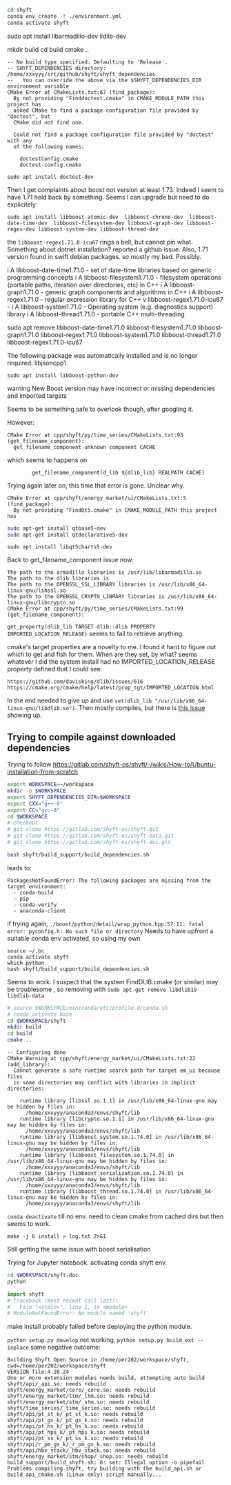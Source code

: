 ```sh
cd shyft
conda env create -f ./environment.yml
conda activate shyft
```

sudo apt install libarmadillo-dev lidlib-dev

mkdir build
cd build
cmake ..

```text
-- No build type specified. Defaulting to 'Release'.
-- SHYFT_DEPENDENCIES directory: /home/xxxyyy/src/github/shyft/shyft_dependencies
--   You can override the above via the $SHYFT_DEPENDENCIES_DIR environment variable
CMake Error at CMakeLists.txt:67 (find_package):
  By not providing "Finddoctest.cmake" in CMAKE_MODULE_PATH this project has
  asked CMake to find a package configuration file provided by "doctest", but
  CMake did not find one.

  Could not find a package configuration file provided by "doctest" with any
  of the following names:

    doctestConfig.cmake
    doctest-config.cmake
```

`sudo apt install doctest-dev`

Then I get complaints about boost not version at least 1.73. Indeed I seem to have 1.71 held back by something. Seems I can upgrade but need to do explicitely:

`sudo apt install libboost-atomic-dev  libboost-chrono-dev  libboost-date-time-dev  libboost-filesystem-dev libboost-graph-dev libboost-regex-dev libboost-system-dev libboost-thread-dev`

the `libboost-regex1.71.0-icu67` rings a bell, but cannot pin what. Something about dotnet installation? reported a github issue. Also, 1.71 version found in swift debian packages. so mostly my bad. Possibly.

i A libboost-date-time1.71.0 - set of date-time libraries based on generic programming concepts
i A libboost-filesystem1.71.0 - filesystem operations (portable paths, iteration over directories, etc) in C++
i A libboost-graph1.71.0 - generic graph components and algorithms in C++
i A libboost-regex1.71.0 - regular expression library for C++
v  libboost-regex1.71.0-icu67 - 
i A libboost-system1.71.0 - Operating system (e.g. diagnostics support) library
i A libboost-thread1.71.0 - portable C++ multi-threading

sudo apt remove libboost-date-time1.71.0  libboost-filesystem1.71.0  libboost-graph1.71.0  libboost-regex1.71.0  libboost-system1.71.0  libboost-thread1.71.0  libboost-regex1.71.0-icu67 

The following package was automatically installed and is no longer required:
  libjsoncpp1


`sudo apt install libboost-python-dev`

warning
  New Boost version may have incorrect or missing dependencies and imported targets

Seems to be something safe to overlook though, after googling it.

However:

```text
CMake Error at cpp/shyft/py/time_series/CMakeLists.txt:93 (get_filename_component):
  get_filename_component unknown component CACHE
```

  which seems to happens on

```text
        get_filename_component(d_lib ${dlib_lib} REALPATH CACHE)
```

Trying again later on, this time that error is gone. Unclear why.

```text
CMake Error at cpp/shyft/energy_market/ui/CMakeLists.txt:5 (find_package):
  By not providing "FindQt5.cmake" in CMAKE_MODULE_PATH this project has
```

```sh
sudo apt-get install qtbase5-dev
sudo apt-get install qtdeclarative5-dev
```

`sudo apt install libqt5charts5-dev`

Back to get_filename_component issue now:

```text
The path to the armadillo libraries is /usr/lib/libarmadillo.so
The path to the dlib libraries is 
The path to the OPENSSL_SSL_LIBRARY libraries is /usr/lib/x86_64-linux-gnu/libssl.so
The path to the OPENSSL_CRYPTO_LIBRARY libraries is /usr/lib/x86_64-linux-gnu/libcrypto.so
CMake Error at cpp/shyft/py/time_series/CMakeLists.txt:99 (get_filename_component):
```

`get_property(dlib_lib TARGET dlib::dlib PROPERTY IMPORTED_LOCATION_RELEASE)` seems to fail to retrieve anything. 

cmake's target properties are a novelty to me. I found it hard to figure out which to get and fish for them. When are they set, by what? seems whatever I did the system install had no IMPORTED_LOCATION_RELEASE property defined that I could see. 

```text
https://github.com/davisking/dlib/issues/616
https://cmake.org/cmake/help/latest/prop_tgt/IMPORTED_LOCATION.html
```

In the end needed to give up and use `set(dlib_lib "/usr/lib/x86_64-linux-gnu/libdlib.so")`. Then mostly compiles, but there is [this issue](https://github.com/boostorg/serialization/issues/217) showing up.

## Trying to compile against downloaded dependencies

Trying to follow https://gitlab.com/shyft-os/shyft/-/wikis/How-to/Ubuntu-installation-from-scratch

```sh
export WORKSPACE=~/workspace
mkdir -p $WORKSPACE
export SHYFT_DEPENDENCIES_DIR=$WORKSPACE
export CXX="g++-8"
export CC="gcc-8"
cd $WORKSPACE
# checkout
# git clone https://gitlab.com/shyft-os/shyft.git  
# git clone https://gitlab.com/shyft-os/shyft-data.git
# git clone https://gitlab.com/shyft-os/shyft-doc.git
```

```sh
bash shyft/build_support/build_dependencies.sh
```
leads to:
```
PackagesNotFoundError: The following packages are missing from the target environment:
  - conda-build
  - pip
  - conda-verify
  - anaconda-client
```

if trying again, `./boost/python/detail/wrap_python.hpp:57:11: fatal error: pyconfig.h: No such file or directory`
Needs to have upfront a suitable conda env activated, so using my own

```
source ~/.bc
conda activate shyft
which python
bash shyft/build_support/build_dependencies.sh
```

Seems to work. I suspect that the system FindDLIB.cmake (or similar) may be troublesome , so removing with `sudo apt-get remove libdlib19 libdlib-data`

```sh
# source $WORKSPACE/miniconda/etc/profile.d/conda.sh
# conda activate base
cd $WORKSPACE/shyft
mkdir build
cd build
cmake ..
```

```
-- Configuring done
CMake Warning at cpp/shyft/energy_market/ui/CMakeLists.txt:22 (add_library):
  Cannot generate a safe runtime search path for target em_ui because files
  in some directories may conflict with libraries in implicit directories:

    runtime library [libssl.so.1.1] in /usr/lib/x86_64-linux-gnu may be hidden by files in:
      /home/xxxyyy/anaconda3/envs/shyft/lib
    runtime library [libcrypto.so.1.1] in /usr/lib/x86_64-linux-gnu may be hidden by files in:
      /home/xxxyyy/anaconda3/envs/shyft/lib
    runtime library [libboost_system.so.1.74.0] in /usr/lib/x86_64-linux-gnu may be hidden by files in:
      /home/xxxyyy/anaconda3/envs/shyft/lib
    runtime library [libboost_filesystem.so.1.74.0] in /usr/lib/x86_64-linux-gnu may be hidden by files in:
      /home/xxxyyy/anaconda3/envs/shyft/lib
    runtime library [libboost_serialization.so.1.74.0] in /usr/lib/x86_64-linux-gnu may be hidden by files in:
      /home/xxxyyy/anaconda3/envs/shyft/lib
    runtime library [libboost_thread.so.1.74.0] in /usr/lib/x86_64-linux-gnu may be hidden by files in:
      /home/xxxyyy/anaconda3/envs/shyft/lib

```

`conda deactivate` till no env. need to clean cmake from cached dirs but then seems to work.

```
make -j 6 install > log.txt 2>&1
```

Still getting the same issue with boost serialisation

Trying for Jupyter notebook. activating conda shyft env. 

```sh
cd $WORKSPACE/shyft-doc
python
```

```py
import shyft
# Traceback (most recent call last):
#   File "<stdin>", line 1, in <module>
# ModuleNotFoundError: No module named 'shyft'
```

make install probably failed before deploying the python module. 

`python setup.py develop` not working, `python setup.py build_ext --inplace` same negative outcome:

```text
Building Shyft Open Source in /home/per202/workspace/shyft, cwd=/home/per202/workspace/shyft
VERSION file:4.20.24
One or more extension modules needs build, attempting auto build
shyft/api/_api.so: needs rebuild
shyft/energy_market/core/_core.so: needs rebuild
shyft/energy_market/ltm/_ltm.so: needs rebuild
shyft/energy_market/stm/_stm.so: needs rebuild
shyft/time_series/_time_series.so: needs rebuild
shyft/api/pt_st_k/_pt_st_k.so: needs rebuild
shyft/api/pt_gs_k/_pt_gs_k.so: needs rebuild
shyft/api/pt_hs_k/_pt_hs_k.so: needs rebuild
shyft/api/pt_hps_k/_pt_hps_k.so: needs rebuild
shyft/api/pt_ss_k/_pt_ss_k.so: needs rebuild
shyft/api/r_pm_gs_k/_r_pm_gs_k.so: needs rebuild
shyft/api/hbv_stack/_hbv_stack.so: needs rebuild
shyft/energy_market/stm/shop/_shop.so: needs rebuild
build_support/build_shyft.sh: 6: set: Illegal option -o pipefail
Problems compiling shyft, try building with the build_api.sh or build_api_cmake.sh (Linux only) script manually...
```

